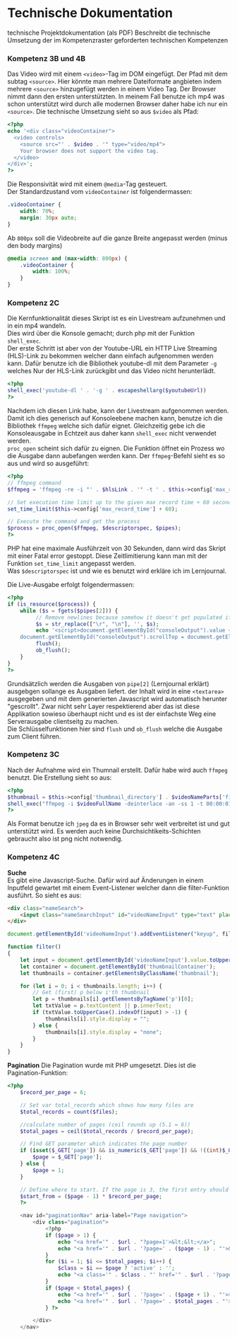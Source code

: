 # Technische Dokumentation
technische Projektdokumentation (als PDF)
Beschreibt die technische Umsetzung der im Kompetenzraster geforderten technischen Kompetenzen

### Kompetenz 3B und 4B
Das Video wird mit einem `<video>`-Tag im DOM eingefügt. Der Pfad mit dem subtag `<source>`. Hier könnte man
mehrere Dateiformate angbieten indem mehrere `<source>` hinzugefügt werden in einem Video Tag. Der Browser nimmt
dann den ersten unterstützten. In meinem Fall benutze ich mp4 was schon unterstützt wird durch alle modernen
Browser daher habe ich nur ein `<source>`. 
Die technische Umsetzung sieht so aus `$video` als Pfad:  
```php
<?php 
echo '<div class="videoContainer">
  <video controls>
    <source src="' . $video . '" type="video/mp4">
    Your browser does not support the video tag.
  </video>
</div>';
?>
```  
Die Responsivität wird mit einem `@media`-Tag gesteuert.   
Der Standardzustand vom `videoContainer` ist folgendermassen:  
```css
.videoContainer {
    width: 70%;
    margin: 30px auto;
}
```
Ab `800px` soll die Videobreite auf die ganze Breite angepasst werden (minus den body margins)  
```css
@media screen and (max-width: 800px) {
    .videoContainer {
        width: 100%;
    }
}
``` 

### Kompetenz 2C
Die Kernfunktionalität dieses Skript ist es ein Livestream aufzunehmen und in ein mp4 wandeln.  
Dies wird über die Konsole gemacht; durch php mit der Funktion `shell_exec`.  
Der erste Schritt ist aber von der Youtube-URL ein HTTP Live Streaming (HLS)-Link zu bekommen welcher dann
einfach aufgenommen werden kann. Dafür benutze ich die Bibliothek youtube-dl mit dem Parameter `-g` welches
Nur der HLS-Link zurückgibt und das Video nicht herunterlädt.     
```php
<?php
shell_exec('youtube-dl ' . '-g ' . escapeshellarg($youtubeUrl))
?>
```
Nachdem ich diesen Link habe, kann der Livestream aufgenommen werden. Damit ich dies generisch auf Konsoleebene
machen kann, benutze ich die Bibliothek `ffmpeg` welche sich dafür eignet. Gleichzeitig gebe ich die Konsoleausgabe
in Echtzeit aus daher kann `shell_exec` nicht verwendet werden.  
`proc_open` scheint sich dafür zu eignen. Die Funktion öffnet ein Prozess wo die Ausgabe dann aubefangen werden kann. 
Der `ffmpeg`-Befehl sieht es so aus und wird so ausgeführt:  
```php
<?php
// ffmpeg command
$ffmpeg = 'ffmpeg -re -i "' . $hlsLink . '" -t ' . $this->config['max_record_time'] . ' -c copy ' . escapeshellcmd($fileName);

// Set execution time limit up to the given max record time + 60 seconds for overhead
set_time_limit($this->config['max_record_time'] + 60);

// Execute the command and get the process
$process = proc_open($ffmpeg, $descriptorspec, $pipes);
?>
```
PHP hat eine maximale Ausführzeit von 30 Sekunden, dann wird das Skript mit einer Fatal error gestoppt.
Diese Zeitlimitierung kann man mit der Funktion `set_time_limit` angepasst werden.  
Was `$descriptorspec` ist und wie es benutzt wird erkläre ich im Lernjournal. 

Die Live-Ausgabe erfolgt folgendermassen:  
```php
<?php
if (is_resource($process)) {
    while ($s = fgets($pipes[2])) {
         // Remove newlines because somehow it doesn't get populated if there is a newline
         $s = str_replace(["\r", "\n"], '', $s);
         echo '<script>document.getElementById("consoleOutput").value += "' . $s . '\n";
    document.getElementById("consoleOutput").scrollTop = document.getElementById("consoleOutput").scrollHeight;</script>';
         flush();
         ob_flush();
    }
}
?>
``` 
Grundsätzlich werden die Ausgaben von `pipe[2]` (Lernjournal erklärt) ausgebgen sollange es Ausgaben liefert.
der Inhalt wird in eine `<textarea>` ausgegeben und mit dem generierten Javascript wird automatisch 
herunter "gescrollt". Zwar nicht sehr Layer respektierend aber das ist diese Applikation sowieso überhaupt 
nicht und es ist der einfachste Weg eine Serverausgabe clientseitg zu machen.  
Die Schlüsselfunktionen hier sind `flush` und `ob_flush` welche die Ausgabe zum Client führen. 

### Kompetenz 3C
Nach der Aufnahme wird ein Thumnail erstellt. Dafür habe wird auch `ffmpeg` benutzt.
Die Erstellung sieht so aus:  
```php
<?php
$thumbnail = $this->config['thumbnail_directory'] . $videoNameParts['filename'] . '.jpg';
shell_exec("ffmpeg -i $videoFullName -deinterlace -an -ss 1 -t 00:00:01 -r 1 -y -vcodec mjpeg -f mjpeg $thumbnail 2>&1");
?>
```
Als Format benutze ich `jpeg` da es in Browser sehr weit verbreitet ist und gut unterstützt wird. Es werden
auch keine Durchsichtikeits-Schichten gebraucht also ist png nicht notwendig. 

### Kompetenz 4C
**Suche**   
Es gibt eine Javascript-Suche. Dafür wird auf Änderungen in einem Inputfeld gewartet mit einem Event-Listener
welcher dann die filter-Funktion ausführt. So sieht es aus:  
```html
<div class="nameSearch">
    <input class="nameSearchInput" id="videoNameInput" type="text" placeholder="Search on current page">
</div>
```
```js
document.getElementById('videoNameInput').addEventListener("keyup", filter);

function filter()
{
    let input = document.getElementById('videoNameInput').value.toUpperCase();
    let container = document.getElementById('thumbnailContainer');
    let thumbnails = container.getElementsByClassName('thumbnail');

    for (let i = 0; i < thumbnails.length; i++) {
        // Get (first) p below i'th thumbnail
        let p = thumbnails[i].getElementsByTagName('p')[0];
        let txtValue = p.textContent || p.innerText;
        if (txtValue.toUpperCase().indexOf(input) > -1) {
            thumbnails[i].style.display = "";
        } else {
            thumbnails[i].style.display = "none";
        }
    }
}
```
**Pagination**
Die Pagination wurde mit PHP umgesetzt. Dies ist die Pagination-Funktion:  
```php
<?php
    $record_per_page = 6;

    // Set var total_records which shows how many files are
    $total_records = count($files);

    //calculate number of pages (ceil rounds up (5.1 = 6))
    $total_pages = ceil($total_records / $record_per_page);

    // Find GET parameter which indicates the page number
    if (isset($_GET['page']) && is_numeric($_GET['page']) && !((int)$_GET['page'] < 1)) {
        $page = $_GET['page'];
    } else {
        $page = 1;
    }

    // Define where to start. If the page is 3, the first entry should be the 2 * 6 = 12th
    $start_from = ($page - 1) * $record_per_page;
    ?>

    <nav id="paginationNav" aria-label="Page navigation">
        <div class="pagination">
            <?php
            if ($page > 1) {
                echo "<a href='" . $url . "?page=1'>&lt;&lt;</a>";
                echo "<a href='" . $url . '?page=' . ($page - 1) . "'>&lt;</a>";
            }
            for ($i = 1; $i <= $total_pages; $i++) {
                $class = $i == $page ? 'active' : '';
                echo "<a class='" . $class . "' href='" . $url . '?page=' . $i . "'>" . $i . '</a>';
            }
            if ($page < $total_pages) {
                echo "<a href='" . $url . '?page=' . ($page + 1) . "'>></a>";
                echo "<a href='" . $url . '?page=' . $total_pages . "'>>></a>";
            } ?>

        </div>
    </nav>
```


